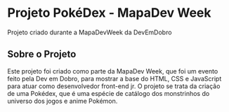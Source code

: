 # Projeto PokéDex - MapaDev Week
Projeto criado durante a MapaDevWeek da DevEmDobro

## Sobre o Projeto
Este projeto foi criado como parte da MapaDev Week, que foi um evento feito pela Dev em Dobro, para mostrar a base do HTML, CSS e JavaScript para atuar como desenvolvedor front-end jr.
O projeto se trata da criação de uma Pokédex, que é uma espécie de catálogo dos monstrinhos do universo dos jogos e anime Pokémon.
